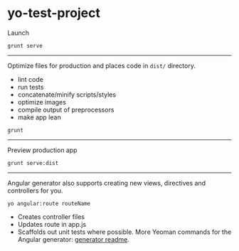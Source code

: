 # yo-test-project

Launch
```
grunt serve
```
---
Optimize files for production and places code in `dist/` directory.
* lint code
* run tests
* concatenate/minify scripts/styles
* optimize images
* compile output of preprocessors
* make app lean
```
grunt
```
---
Preview production app
```
grunt serve:dist
```
---
Angular generator also supports creating new views, directives and controllers for you.
```
yo angular:route routeName
```
* Creates controller files
* Updates route in app.js
* Scaffolds out unit tests where possible.
More Yeoman commands for the Angular generator: [generator readme](https://github.com/yeoman/generator-angular#readme).

